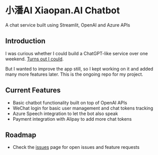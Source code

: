 # 小潘AI Xiaopan.AI Chatbot
A chat service built using Streamlit, OpenAI and Azure APIs

## Introduction
I was curious whether I could build a ChatGPT-like service over one weekend. [Turns out I could](https://www.linkedin.com/pulse/how-i-built-my-own-chatgpt-almost-free-less-than-24-hours-tianyi-pan/).

But I wanted to improve the app still, so I kept working on it and added many more features later. This is the ongoing repo for my project.

## Current Features

- Basic chatbot functionality built on top of OpenAI APIs
- WeChat login for basic user management and chat tokens tracking
- Azure Speech integration to let the bot also speak
- Payment integration with Alipay to add more chat tokens

## Roadmap

- Check the [issues](https://github.com/tipani86/XiaopanChat/issues) page for open issues and feature requests
